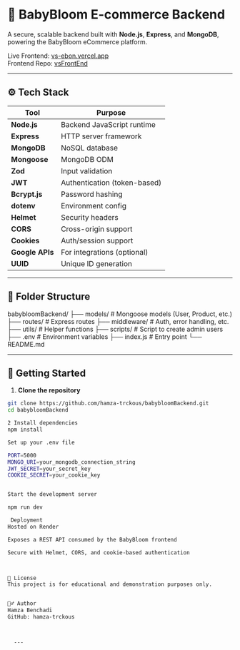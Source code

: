 # 🛒 BabyBloom E-commerce Backend

A secure, scalable backend built with **Node.js**, **Express**, and **MongoDB**, powering the BabyBloom eCommerce platform.

Live Frontend: [vs-ebon.vercel.app](https://vs-ebon.vercel.app)  
Frontend Repo: [vsFrontEnd](https://github.com/hamza-trckous/vsFrontEnd)

---

## ⚙️ Tech Stack

| Tool            | Purpose                      |
| --------------- | ---------------------------- |
| **Node.js**     | Backend JavaScript runtime   |
| **Express**     | HTTP server framework        |
| **MongoDB**     | NoSQL database               |
| **Mongoose**    | MongoDB ODM                  |
| **Zod**         | Input validation             |
| **JWT**         | Authentication (token-based) |
| **Bcrypt.js**   | Password hashing             |
| **dotenv**      | Environment config           |
| **Helmet**      | Security headers             |
| **CORS**        | Cross-origin support         |
| **Cookies**     | Auth/session support         |
| **Google APIs** | For integrations (optional)  |
| **UUID**        | Unique ID generation         |

---

## 📁 Folder Structure

babybloomBackend/
├── models/ # Mongoose models (User, Product, etc.)
├── routes/ # Express routes
├── middleware/ # Auth, error handling, etc.
├── utils/ # Helper functions
├── scripts/ # Script to create admin users
├── .env # Environment variables
├── index.js # Entry point
└── README.md

---

## 🚀 Getting Started

1. **Clone the repository**

```bash
git clone https://github.com/hamza-trckous/babybloomBackend.git
cd babybloomBackend

2 Install dependencies
npm install

Set up your .env file

PORT=5000
MONGO_URI=your_mongodb_connection_string
JWT_SECRET=your_secret_key
COOKIE_SECRET=your_cookie_key


Start the development server

npm run dev

 Deployment
Hosted on Render

Exposes a REST API consumed by the BabyBloom frontend

Secure with Helmet, CORS, and cookie-based authentication



📜 License
This project is for educational and demonstration purposes only.


🙋‍♂️ Author
Hamza Benchadi
GitHub: hamza-trckous



  ---


```
